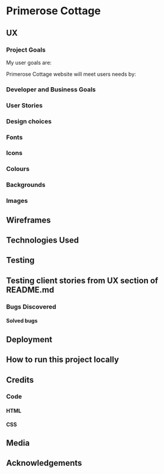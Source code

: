 # Primerose Cottage

## UX

### Project Goals

My user goals are:


Primerose Cottage website will meet users needs by:


### Developer and Business Goals


### User Stories 

### Design choices 


### Fonts


### Icons


### Colours

### Backgrounds 


### Images 


## Wireframes 


## Technologies Used 

## Testing

## Testing client stories from UX section of README.md

### Bugs Discovered 
#### Solved bugs


## Deployment


## How to run this project locally


## Credits

### Code


#### HTML


 #### CSS


 ## Media


 ## Acknowledgements
